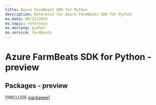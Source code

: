 ```yaml
---
title: Azure FarmBeats SDK for Python
description: Reference for Azure FarmBeats SDK for Python
ms.date: 06/12/2025
ms.topic: reference
ms.devlang: python
ms.service: farmbeats
---
```

# Azure FarmBeats SDK for Python - preview
## Packages - preview
[!INCLUDE [packages](farmbeats-index.md)]